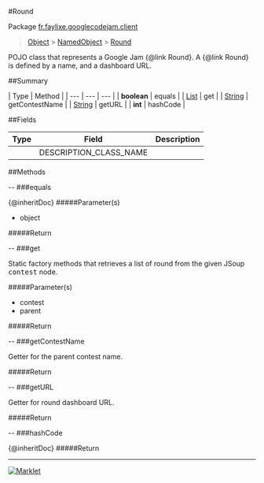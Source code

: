 #Round

Package [fr.faylixe.googlecodejam.client](README.md)<br>
> [Object](../../../java/lang/Object.md) > [NamedObject](/common/NamedObject.md) > [Round](Round.md)

<p>POJO class that represents a Google Jam {@link Round}.
 A {@link Round} is defined by a name, and a dashboard
 URL.</p>

##Summary


| Type | Method |
| --- | --- | --- |
| **boolean** | equals |
| [List](../../../java/util/List.md) | get |
| [String](../../../java/lang/String.md) | getContestName |
| [String](../../../java/lang/String.md) | getURL |
| **int** | hashCode |

##Fields


| Type | Field | Description |
| --- | --- | --- |
|  | DESCRIPTION_CLASS_NAME |

##Methods

--
###equals


{@inheritDoc}
#####Parameter(s)


* object

#####Return



--
###get


<p>Static factory methods that retrieves a list of round
 from the given JSoup <tt>contest</tt> node.</p>
#####Parameter(s)


* contest
* parent

#####Return



--
###getContestName


<p>Getter for the parent contest name.</p>
#####Return



--
###getURL


<p>Getter for round dashboard URL.</p>
#####Return



--
###hashCode


{@inheritDoc}
#####Return



---
[![Marklet](https://img.shields.io/badge/Generated%20by-Marklet-green.svg)](https://github.com/Faylixe/marklet)